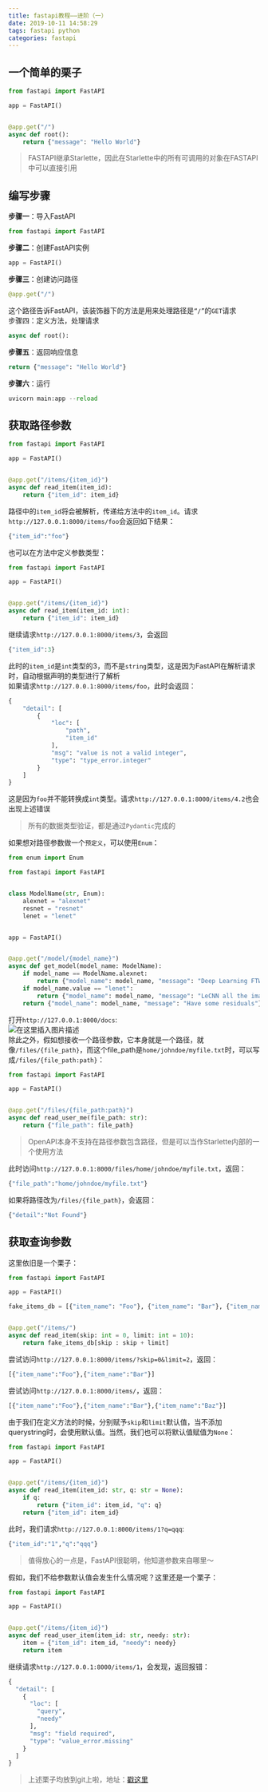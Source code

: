 ```yaml
---
title: fastapi教程——进阶（一）
date: 2019-10-11 14:58:29
tags: fastapi python
categories: fastapi
---
```


<!--more-->

## 一个简单的栗子

```python
from fastapi import FastAPI

app = FastAPI()


@app.get("/")
async def root():
    return {"message": "Hello World"}
```

> FASTAPI继承Starlette，因此在Starlette中的所有可调用的对象在FASTAPI中可以直接引用

## 编写步骤

**步骤一**：导入FastAPI

```python
from fastapi import FastAPI
```

**步骤二**：创建FastAPI实例

```python
app = FastAPI()
```

**步骤三**：创建访问路径

```python
@app.get("/")
```

这个路径告诉FastAPI，该装饰器下的方法是用来处理路径是`“/”`的`GET`请求  
步骤四：定义方法，处理请求

```python
async def root():
```

**步骤五**：返回响应信息

```python
return {"message": "Hello World"}
```

**步骤六**：运行

```python
uvicorn main:app --reload
```

## 获取路径参数

```python
from fastapi import FastAPI

app = FastAPI()


@app.get("/items/{item_id}")
async def read_item(item_id):
    return {"item_id": item_id}
```

路径中的`item_id`将会被解析，传递给方法中的`item_id`。请求`http://127.0.0.1:8000/items/foo`会返回如下结果：

```python
{"item_id":"foo"}
```

也可以在方法中定义参数类型：

```python
from fastapi import FastAPI

app = FastAPI()


@app.get("/items/{item_id}")
async def read_item(item_id: int):
    return {"item_id": item_id}
```

继续请求`http://127.0.0.1:8000/items/3`，会返回

```python
{"item_id":3}
```

此时的`item_id`是`int`类型的3，而不是`string`类型，这是因为FastAPI在解析请求时，自动根据声明的类型进行了解析  
如果请求`http://127.0.0.1:8000/items/foo`，此时会返回：

```python
{
    "detail": [
        {
            "loc": [
                "path",
                "item_id"
            ],
            "msg": "value is not a valid integer",
            "type": "type_error.integer"
        }
    ]
}
```

这是因为`foo`并不能转换成`int`类型。请求`http://127.0.0.1:8000/items/4.2`也会出现上述错误

> 所有的数据类型验证，都是通过`Pydantic`完成的

如果想对路径参数做一个`预定义`，可以使用`Enum`：

```python
from enum import Enum

from fastapi import FastAPI


class ModelName(str, Enum):
    alexnet = "alexnet"
    resnet = "resnet"
    lenet = "lenet"


app = FastAPI()


@app.get("/model/{model_name}")
async def get_model(model_name: ModelName):
    if model_name == ModelName.alexnet:
        return {"model_name": model_name, "message": "Deep Learning FTW!"}
    if model_name.value == "lenet":
        return {"model_name": model_name, "message": "LeCNN all the images"}
    return {"model_name": model_name, "message": "Have some residuals"}
```

打开`http://127.0.0.1:8000/docs`:  
![在这里插入图片描述](https://img-blog.csdnimg.cn/20191011113101177.png?x-oss-process=image/watermark,type_ZmFuZ3poZW5naGVpdGk,shadow_10,text_aHR0cHM6Ly9ibG9nLmNzZG4ubmV0L3dlaXhpbl80MDE1NjQ4Nw==,size_16,color_FFFFFF,t_70)  
除此之外，假如想接收一个路径参数，它本身就是一个路径，就像`/files/{file_path}`，而这个file\_path是`home/johndoe/myfile.txt`时，可以写成`/files/{file_path:path}`：

```python
from fastapi import FastAPI

app = FastAPI()


@app.get("/files/{file_path:path}")
async def read_user_me(file_path: str):
    return {"file_path": file_path}
```

> OpenAPI本身不支持在路径参数包含路径，但是可以当作Starlette内部的一个使用方法

此时访问`http://127.0.0.1:8000/files/home/johndoe/myfile.txt`，返回：

```python
{"file_path":"home/johndoe/myfile.txt"}
```

如果将路径改为`/files/{file_path}`，会返回：

```python
{"detail":"Not Found"}
```

## 获取查询参数

这里依旧是一个栗子：

```python
from fastapi import FastAPI

app = FastAPI()

fake_items_db = [{"item_name": "Foo"}, {"item_name": "Bar"}, {"item_name": "Baz"}]


@app.get("/items/")
async def read_item(skip: int = 0, limit: int = 10):
    return fake_items_db[skip : skip + limit]
```

尝试访问`http://127.0.0.1:8000/items/?skip=0&limit=2`，返回：

```python
[{"item_name":"Foo"},{"item_name":"Bar"}]
```

尝试访问`http://127.0.0.1:8000/items/`，返回：

```python
[{"item_name":"Foo"},{"item_name":"Bar"},{"item_name":"Baz"}]
```

由于我们在定义方法的时候，分别赋予`skip`和`limit`默认值，当不添加querystring时，会使用默认值。当然，我们也可以将默认值赋值为`None`：

```python
from fastapi import FastAPI

app = FastAPI()


@app.get("/items/{item_id}")
async def read_item(item_id: str, q: str = None):
    if q:
        return {"item_id": item_id, "q": q}
    return {"item_id": item_id}
```

此时，我们请求`http://127.0.0.1:8000/items/1?q=qqq`:

```python
{"item_id":"1","q":"qqq"}
```

> 值得放心的一点是，FastAPI很聪明，他知道参数来自哪里～

假如，我们不给参数默认值会发生什么情况呢？这里还是一个栗子：

```python
from fastapi import FastAPI

app = FastAPI()


@app.get("/items/{item_id}")
async def read_user_item(item_id: str, needy: str):
    item = {"item_id": item_id, "needy": needy}
    return item
```

继续请求`http://127.0.0.1:8000/items/1`，会发现，返回报错：

```python
{
  "detail": [
    {
      "loc": [
        "query",
        "needy"
      ],
      "msg": "field required",
      "type": "value_error.missing"
    }
  ]
}
```

> 上述栗子均放到git上啦，地址：[戳这里](https://github.com/ChuXiaoYi/fastapi)